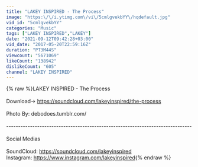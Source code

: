 ```yaml
---
title: "LAKEY INSPIRED - The Process"
image: "https:\/\/i.ytimg.com\/vi\/5cmlgvekbYY\/hqdefault.jpg"
vid_id: "5cmlgvekbYY"
categories: "Music"
tags: ["LAKEY INSPIRED","LAKEY"]
date: "2021-09-12T09:42:28+03:00"
vid_date: "2017-05-20T22:59:16Z"
duration: "PT3M44S"
viewcount: "5671069"
likeCount: "138942"
dislikeCount: "605"
channel: "LAKEY INSPIRED"
---
```

{% raw %}LAKEY INSPIRED - The Process<br /><br />Download→ <a rel="nofollow" target="blank" href="https://soundcloud.com/lakeyinspired/the-process">https://soundcloud.com/lakeyinspired/the-process</a><br /><br />Photo By: debodoes.tumblr.com/<br /><br />------------------------------------------------------------------------------<br /><br />Social Medias<br /><br />SoundCloud: <a rel="nofollow" target="blank" href="https://soundcloud.com/lakeyinspired">https://soundcloud.com/lakeyinspired</a><br />Instagram: <a rel="nofollow" target="blank" href="https://www.instagram.com/lakeyinspired">https://www.instagram.com/lakeyinspired</a>{% endraw %}
